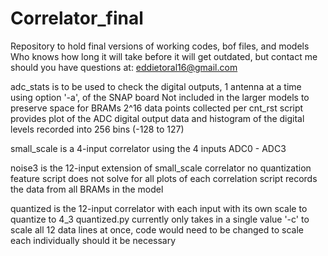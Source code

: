 # Correlator_final
Repository to hold final versions of working codes, bof files, and models
Who knows how long it will take before it will get outdated, but contact me should you have questions at:
	eddietoral16@gmail.com
	
	

adc_stats is to be used to check the digital outputs, 1 antenna at a time using option '-a', of the SNAP board
	Not included in the larger models to preserve space for BRAMs
	2^16 data points collected per cnt_rst
	script provides plot of the ADC digital output data and histogram of the digital levels recorded into 256 bins (-128 to 127)
	
small_scale is a 4-input correlator using the 4 inputs ADC0 - ADC3
	
noise3 is the 12-input extension of small_scale correlator
	no quantization feature
	script does not solve for all plots of each correlation
	script records the data from all BRAMs in the model

quantized is the 12-input correlator with each input with its own scale to quantize to 4_3
	quantized.py currently only takes in a single value '-c' to scale all 12 data lines at once, code would need to be changed to scale each individually should it be necessary

